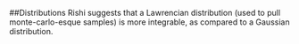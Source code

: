 ##Distributions
Rishi suggests that a Lawrencian distribution (used to pull monte-carlo-esque samples) is more integrable, 
as compared to a Gaussian distribution.
